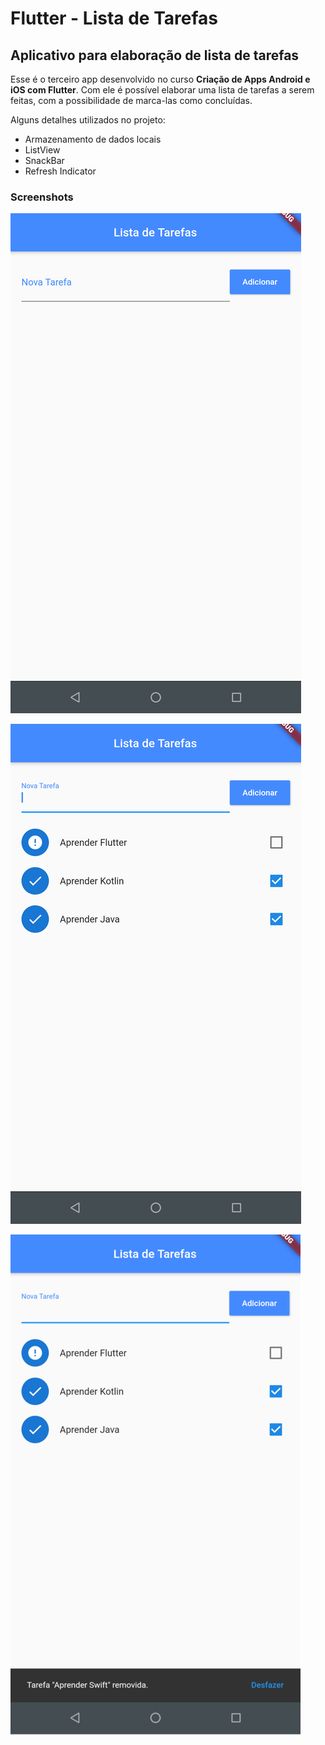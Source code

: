 # Flutter - Lista de Tarefas

## Aplicativo para elaboração de lista de tarefas

Esse é o terceiro app desenvolvido no curso **Criação de Apps Android e iOS com Flutter**. Com ele é possível elaborar uma lista de tarefas a serem feitas, com a possibilidade de marca-las como concluídas.

Alguns detalhes utilizados no projeto:
* Armazenamento de dados locais
* ListView
* SnackBar
* Refresh Indicator

### Screenshots

![Screenshot 1](Screenshot_1.png)

![Screenshot 1](Screenshot_2.png)

![Screenshot 1](Screenshot_3.png)

